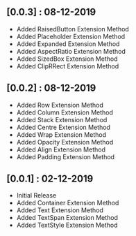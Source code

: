## [0.0.3] : 08-12-2019

* Added RaisedButton Extension Method
* Added Placeholder Extension Method
* Added Expanded Extension Method
* Added AspectRatio Extension Method
* Added SizedBox Extension Method
* Added ClipRRect Extension Method

## [0.0.2] : 08-12-2019

* Added Row Extension Method
* Added Column Extension Method
* Added Stack Extension Method
* Added Centre Extension Method
* Added Wrap Extension Method
* Added Opacity Extension Method
* Added Align Extension Method
* Added Padding Extension Method

## [0.0.1] : 02-12-2019

* Initial Release
* Added Container Extension Method
* Added Text Extension Method
* Added TextSpan Extension Method
* Added TextStyle Extension Method
